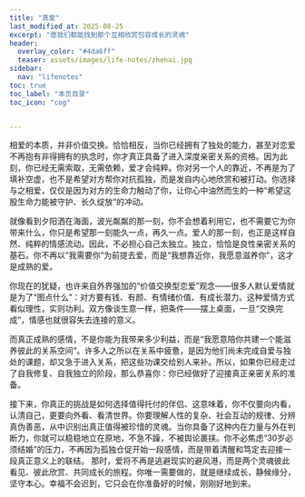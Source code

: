 ```yaml
---
title: "真爱" 
last_modified_at: 2025-08-25
excerpt: "愿我们都能找到那个互相欣赏包容成长的灵魂"
header:
  overlay_color: "#4da6ff"
  teaser: assets/images/life-notes/zhenai.jpg
sidebar:
  nav: "lifenotes"
toc: true
toc_label: "本页目录"
toc_icon: "cog"


---
```


相爱的本质，并非价值交换。恰恰相反，当你已经拥有了独处的能力，甚至对恋爱不再抱有非得拥有的执念时，你才真正具备了进入深度亲密关系的资格。因为此刻，你已经无需索取，无需依赖，爱才会纯粹。你对另一个人的靠近，不再是为了填补空虚，也不是希望对方帮你对抗孤独，而是发自内心地欣赏和被打动。你选择与之相爱，仅仅是因为对方的生命力触动了你，让你心中油然而生的一种“希望这股生命力能被守护、长久绽放“的冲动。

就像看到夕阳洒在海面，波光粼粼的那一刻，你不会想着利用它，也不需要它为你带来什么，你只是希望那一刻能久一点，再久一点。爱人的那一刻，也正是这样自然、纯粹的情感流动。因此，不必担心自己太独立。独立，恰恰是良性亲密关系的基石。你不再以”我需要你“为前提去爱，而是“我想靠近你，我愿意滋养你”，这才是成熟的爱。

你现在的犹疑，也许来自外界强加的“价值交换型恋爱”观念——很多人默认爱情就是为了“图点什么”：对方要有钱、有颜、有情绪价值、有成长潜力。这种爱情方式看似理性，实则功利。双方像谈生意一样，把条件——摆上桌面，一旦“交换完成”，情感也就很容失去连接的意义。

而真正成熟的感情，不是你能为我带来多少利益，而是“我愿意陪你共建一个能滋养彼此的关系空间”。许多人之所以在关系中疲惫，是因为他们尚未完成自爱与独处的课题，却又急于进入关系，把这些功课交给别人来补。所以，如果你已经走过了自我修复、自我独立的阶段，那么恭喜你：你已经做好了迎接真正亲密关系的准备。

接下来，你真正的挑战是如何选择值得托付的伴侣、这意味着，你不仅要向内看，认清自己，更要向外看、看清世界。你要理解人性的复杂、社会互动的规律、分辨真伪善恶，从中识别出真正值得被珍惜的灵魂。当你具备了这种内在力量与外在判断力，你就可以稳稳地立在原地，不急不躁，不被舆论裹挟。你不必焦虑“30岁必须结婚”的压力，不再因为孤独仓促开始一段感情，而是带着清醒和笃定去迎接一段真正意义上的联结。
那时，爱将不再是逃避现实的避风港，而是两个灵魂彼此看见、彼此欣赏、共同成长的旅程。你唯一需要做的，就是继续成长，静候缘分，坚守本心。幸福不会迟到，它只会在你准备好的时候，刚刚好地到来。

